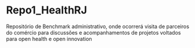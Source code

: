 # Repo1_HealthRJ
Repositório de Benchmark administrativo, onde ocorrerá visita de parceiros do comércio para discussões e acompanhamentos de projetos voltados para open health e open innovation
